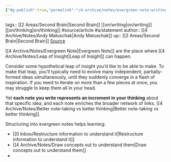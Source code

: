 ```yaml
---
{"dg-publish":true,"permalink":"/4-archive/notes/evergreen-note-writing-helps-insight-accumulate/"}
---
```


tags:: [[2 Areas/Second Brain\|Second Brain]] [[on/writing\|on/writing]] [[on/thinking\|on/thinking]] #source/article #a/statement 
author:: [[4 Archive/Notes/Andy Matuschak\|Andy Matuschak]]
up:: [[2 Areas/Second Brain\|Second Brain]]
[Source](https://notes.andymatuschak.org/z6cFzJWgj9vZpnrQsjrZ8yCNREzCTgyFeVZTb)

[[4 Archive/Notes/Evergreen Note\|Evergreen Note]] are the place where [[4 Archive/Notes/Leap of Insight\|Leap of Insight]] can happen. 

Consider some hypothetical leap of insight you’d like to be able to make. To make that leap, you’ll typically need to evolve many independent, partially-formed ideas simultaneously, until they suddenly converge in a flash of inspiration. If you need to iterate on more than a few pieces at once, you may struggle to keep them all in your head.

Yet **each note you write represents an increment in your thinking** about that specific idea, and each note enriches the broader network of links. [[4 Archive/Notes/Better note-taking vs better thinking\|Better note-taking vs better thinking]].

Structuring into evergreen notes helps learning:
- [[0 Inbox/Restructure information to understand it\|Restructure information to understand it]]
- [[4 Archive/Notes/Draw concepts out to understand them\|Draw concepts out to understand them]]
- 